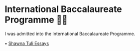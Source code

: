 # International Baccalaureate Programme 💙🤍

I was admitted into the International Baccalaureate Programme.

• [Shawna Tuli Essays](https://sites.google.com/site/litmagmav/documents)
